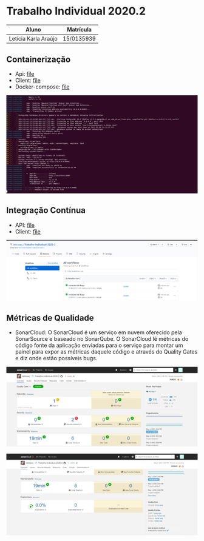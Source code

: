# Trabalho Individual 2020.2 

| Aluno | Matrícula |
|-------| :-------: |
| Letícia Karla Araújo | 15/0135939 |

## Containerização 

- Api: [file](https://github.com/leticiaarj/Trabalho-Individual-2020-2/blob/master/api/Dockerfile)
- Client: [file](https://github.com/leticiaarj/Trabalho-Individual-2020-2/blob/master/client/Dockerfile)
- Docker-compose: [file](https://github.com/leticiaarj/Trabalho-Individual-2020-2/blob/master/docker-compose.yml)

![image](https://raw.githubusercontent.com/leticiaarj/Trabalho-Individual-2020-2/master/imagens/docker-compose.PNG)

## Integração Contínua

- API: [file](https://github.com/GabrielDVpereira/Trabalho-Individual-2020-2/blob/master/.github/workflows/ci-api.yaml)
- Client: [file](https://github.com/GabrielDVpereira/Trabalho-Individual-2020-2/blob/master/.github/workflows/ci-client.yaml)

![image](https://raw.githubusercontent.com/leticiaarj/Trabalho-Individual-2020-2/master/imagens/ci_1.PNG)

## Métricas de Qualidade

- SonarCloud: O SonarCloud é um serviço em nuvem oferecido pela SonarSource e baseado no SonarQube. O SonarCloud lê métricas do código fonte da aplicação enviadas para o serviço para montar um painel para expor as métricas daquele código e através do Quality Gates e diz onde estão possíveis bugs.

![image](https://raw.githubusercontent.com/leticiaarj/Trabalho-Individual-2020-2/master/imagens/sonarcloud_1.PNG)

![image](https://raw.githubusercontent.com/leticiaarj/Trabalho-Individual-2020-2/master/imagens/sonarcloud_2.PNG)


